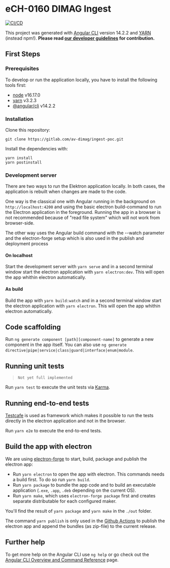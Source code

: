 # eCH-0160 DIMAG Ingest

[![CI/CD](https://github.com/av-dimag/ech-0160-dimag-ingest/actions/workflows/main.yml/badge.svg)](https://github.com/av-dimag/ech-0160-dimag-ingest/actions/workflows/main.yml)
<!-- [![GitHub release (latest by date)](https://img.shields.io/github/v/release/av-dimag/ech-0160-dimag-ingest)](https://github.com/av-dimag/ech-0160-dimag-ingest/releases/latest) -->

This project was generated with [Angular CLI](https://github.com/angular/angular-cli) version 14.2.2 and [YARN](https://yarnpkg.com) (instead npm!). **Please read  [our developer guidelines](https://av-dimag.github.io/guidelines/) for contribution.**

## First Steps

### Prerequisites

To develop or run the application locally, you have to install the following tools first:

* [node](https://nodejs.org/en/) v16.17.0
* [yarn](https://yarnpkg.com) v3.2.3
* [@angular/cli](https://cli.angular.io) v14.2.2

### Installation

Clone this repository:

```shell
git clone https://gitlab.com/av-dimag/ingest-poc.git
```

Install the dependencies with:

```shell
yarn install
yarn postinstall
```

### Development server

There are two ways to run the Elektron application locally. In both cases, the application is rebuilt when changes are made to the code.

One way is the classical one with Angular running in the background on `http://localhost:4200` and using the basic electron build-command to run the Electron application in the foreground. Running the app in a browser is not recommended because of "read file system" which will not work from browser-side.

The other way uses the Angular build command with the --watch parameter and the electron-forge setup which is also used in the publish and deployment process

#### On localhost

Start the development server with `yarn serve` and in a second terminal window start the electron application with `yarn electron:dev`. This will open the app whithin electron automatically.

#### As build

Build the app with `yarn build:watch` and in a second terminal window start the electron application with `yarn electron`. This will open the app whithin electron automatically.

## Code scaffolding

Run `ng generate component [path][component-name]` to generate a new component in the app itself. You can also use `ng generate directive|pipe|service|class|guard|interface|enum|module`.

## Running unit tests

> `Not yet full implemented`

Run `yarn test` to execute the unit tests via [Karma](https://karma-runner.github.io).

## Running end-to-end tests

[Testcafe](https://testcafe.io/) is used as framework which makes it possible to run the tests directly in the electron application and not in the browser.

Run `yarn e2e` to execute the end-to-end tests.

## Build the app with electron

We are using [electron-forge](https://www.electronforge.io/) to start, build, package and publish the electron app:

* Run `yarn electron` to open the app with electron. This commands needs a build first. To do so run `yarn build`.
* Run `yarn package` to bundle the app code and to build an executable application (`.exe`, `.app`, `.deb` depending on the current OS).
* Run `yarn make`, which uses `electron-forge package` first and creates separate distributable for each configured maker.

You'll find the result of `yarn package` and `yarn make` in the `./out` folder.

The command `yarn publish` is only used in the [Github Actions](.github/workflows/main.yml) to publish the electron app and append the bundles (as zip-file) to the current release.

## Further help

To get more help on the Angular CLI use `ng help` or go check out the [Angular CLI Overview and Command Reference](https://angular.io/cli) page.

